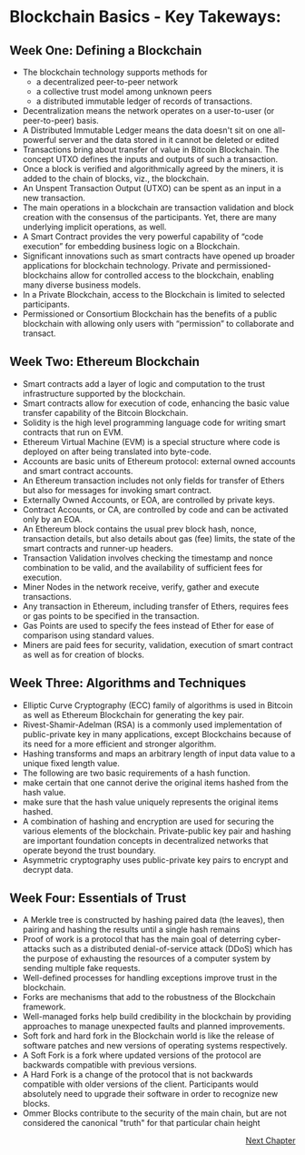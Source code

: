 # Blockchain Basics - Key Takeways:

## Week One: Defining a Blockchain
- The blockchain technology supports methods for
  - a decentralized peer-to-peer network
  - a collective trust model among unknown peers
  - a distributed immutable ledger of records of transactions.
- Decentralization means the network operates on a user-to-user (or peer-to-peer) basis. 
- A Distributed Immutable Ledger means the data doesn't sit on one all-powerful server and the data stored in it cannot be deleted or edited 
- Transactions bring about transfer of value in Bitcoin Blockchain. The concept UTXO defines the inputs and outputs of such a transaction. 
- Once a block is verified and algorithmically agreed by the miners, it is added to the chain of blocks, viz., the blockchain. 
- An Unspent Transaction Output (UTXO) can be spent as an input in a new transaction. 
- The main operations in a blockchain are transaction validation and block creation with the consensus of the participants. Yet, there are many underlying implicit operations, as well. 
- A Smart Contract provides the very powerful capability of “code execution” for embedding business logic on a Blockchain. 
- Significant innovations such as smart contracts have opened up broader applications for blockchain technology. Private and permissioned- blockchains allow for controlled access to the blockchain, enabling many diverse business models. 
- In a Private Blockchain, access to the Blockchain is limited to selected participants. 
- Permissioned or Consortium Blockchain has the benefits of a public blockchain with allowing only users with “permission” to collaborate and transact.

## Week Two: Ethereum Blockchain
- Smart contracts add a layer of logic and computation to the trust infrastructure supported by the blockchain.
- Smart contracts allow for execution of code, enhancing the basic value transfer capability of the Bitcoin Blockchain.
- Solidity is the high level programming language code for writing smart contracts that run on EVM.
- Ethereum Virtual Machine (EVM) is a special structure where code is deployed on after being translated into byte-code. 
- Accounts are basic units of Ethereum protocol: external owned accounts and smart contract accounts.
- An Ethereum transaction includes not only fields for transfer of Ethers but also for messages for invoking smart contract.
- Externally Owned Accounts, or EOA, are controlled by private keys.
- Contract Accounts, or CA, are controlled by code and can be activated only by an EOA.
- An Ethereum block contains the usual prev block hash, nonce, transaction details, but also details about gas (fee) limits, the state of the smart contracts and runner-up headers.
- Transaction Validation involves checking the timestamp and nonce combination to be valid, and the availability of sufficient fees for execution.
- Miner Nodes in the network receive, verify, gather and execute transactions.
- Any transaction in Ethereum, including transfer of Ethers, requires fees or gas points to be specified in the transaction.
- Gas Points are used to specify the fees instead of Ether for ease of comparison using standard values.
- Miners are paid fees for security, validation, execution of smart contract as well as for creation of blocks.

## Week Three: Algorithms and Techniques
- Elliptic Curve Cryptography (ECC) family of algorithms is used in Bitcoin as well as Ethereum Blockchain for generating the key pair.
- Rivest-Shamir-Adelman (RSA) is a commonly used implementation of public-private key in many applications, except Blockchains because of its need for a more efficient and stronger algorithm.
- Hashing transforms and maps an arbitrary length of input data value to a unique fixed length value.
- The following are two basic requirements of a hash function. 
- make certain that one cannot derive the original items hashed from the hash value.
- make sure that the hash value uniquely represents the original items hashed.
- A combination of hashing and encryption are used for securing the various elements of the blockchain. Private-public key pair and hashing are important foundation concepts in decentralized networks that operate beyond the trust boundary.
- Asymmetric cryptography uses public-private key pairs to encrypt and decrypt data.

## Week Four: Essentials of Trust
- A Merkle tree is constructed by hashing paired data (the leaves), then pairing and hashing the results until a single hash remains 
- Proof of work is a protocol that has the main goal of deterring cyber-attacks such as a distributed denial-of-service attack (DDoS) which has the purpose of exhausting the resources of a computer system by sending multiple fake requests. 
- Well-defined processes for handling exceptions improve trust in the blockchain. 
- Forks are mechanisms that add to the robustness of the Blockchain framework. 
- Well-managed forks help build credibility in the blockchain by providing approaches to manage unexpected faults and planned improvements. 
- Soft fork and hard fork in the Blockchain world is like the release of software patches and new versions of operating systems respectively. 
- A Soft Fork is a fork where updated versions of the protocol are backwards compatible with previous versions. 
- A Hard Fork is a change of the protocol that is not backwards compatible with older versions of the client. Participants would absolutely need to upgrade their software in order to recognize new blocks. 
- Ommer Blocks contribute to the security of the main chain, but are not considered the canonical "truth" for that particular chain height

<p align="right">
   <a href="./">Next Chapter</a>
</p>
